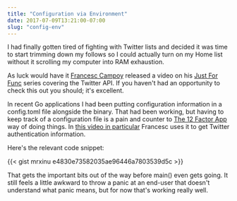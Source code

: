 ```yaml
---
title: "Configuration via Environment"
date: 2017-07-09T13:21:00-07:00
slug: "config-env"
---
```


I had finally gotten tired of fighting with Twitter lists and decided it was time to
start trimming down my follows so I could actually turn on my Home list without it
scrolling my computer into RAM exhaustion.

As luck would have it [Francesc Campoy](https://github.com/campoy) released a video
on his [Just For Func](https://www.youtube.com/channel/UC_BzFbxG2za3bp5NRRRXJSw) series
covering the Twitter API. If you haven't had an opportunity to check this out you should;
it's excellent.

In recent Go applications I had been putting configuration information in a config.toml
file alongside the binary. That had been working, but having to keep track of a configuration
file is a pain and counter to [The 12 Factor App](https://12factor.net/config) way of doing
things. In [this video in particular](https://www.youtube.com/watch?v=SQeAKSJH4vw&t=1277s)
Francesc uses it to get Twitter authentication information.

Here's the relevant code snippet:

{{< gist mrxinu e4830e73582035ae96446a7803539d5c >}}

That gets the important bits out of the way before main() even gets going. It still
feels a little awkward to throw a panic at an end-user that doesn't understand what
panic means, but for now that's working really well.
